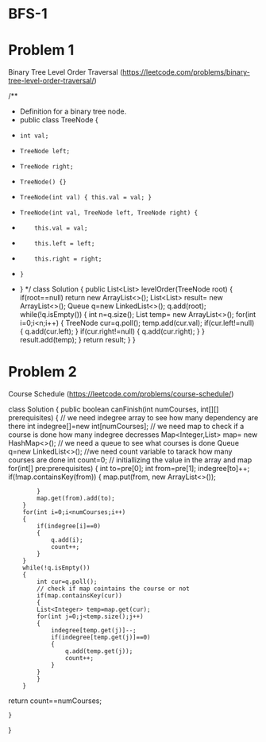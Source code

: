 # BFS-1
# Problem 1
Binary Tree Level Order Traversal (https://leetcode.com/problems/binary-tree-level-order-traversal/)

/**
 * Definition for a binary tree node.
 * public class TreeNode {
 *     int val;
 *     TreeNode left;
 *     TreeNode right;
 *     TreeNode() {}
 *     TreeNode(int val) { this.val = val; }
 *     TreeNode(int val, TreeNode left, TreeNode right) {
 *         this.val = val;
 *         this.left = left;
 *         this.right = right;
 *     }
 * }
 */
class Solution {
    public List<List<Integer>> levelOrder(TreeNode root) {
        if(root==null) return new ArrayList<>();
        List<List<Integer>> result= new ArrayList<>();
        Queue<TreeNode> q=new LinkedList<>();
        q.add(root);
        while(!q.isEmpty())
        {
            int n=q.size();
            List<Integer> temp= new ArrayList<>();
            for(int i=0;i<n;i++)
            {
                TreeNode cur=q.poll();
                temp.add(cur.val);
                if(cur.left!=null)
                {
                    q.add(cur.left);
                }
                if(cur.right!=null)
                {
                    q.add(cur.right);
                }
            }
            result.add(temp);
        }
        return result;
    }
}

# Problem 2
Course Schedule (https://leetcode.com/problems/course-schedule/)


class Solution {
    public boolean canFinish(int numCourses, int[][] prerequisites) {
        // we need indegree array to see how many dependency are there
        int indegree[]=new int[numCourses];
        // we need map to check if a course is done how many indegree decresses
        Map<Integer,List<Integer>> map= new HashMap<>();
        // we need a queue to see what courses is done
        Queue<Integer> q=new LinkedList<>();
        //we need count variable to tarack how many courses are done
        int count=0;
        // initiallizing the value in the array and map
        for(int[] pre:prerequisites)
        {
            int to=pre[0];
            int from=pre[1];
            indegree[to]++;
            if(!map.containsKey(from))
            {
                map.put(from, new ArrayList<>());

            }
            map.get(from).add(to);
        }
        for(int i=0;i<numCourses;i++)
        {
            if(indegree[i]==0)
            {
                q.add(i);
                count++;
            }
        }
        while(!q.isEmpty())
        {
            int cur=q.poll();
            // check if map cointains the course or not 
            if(map.containsKey(cur))
            {
            List<Integer> temp=map.get(cur);
            for(int j=0;j<temp.size();j++)
            {
                indegree[temp.get(j)]--;
                if(indegree[temp.get(j)]==0)
                {
                    q.add(temp.get(j));
                    count++;
                }
            }
            }
        }
return count==numCourses;
        
    }
}


